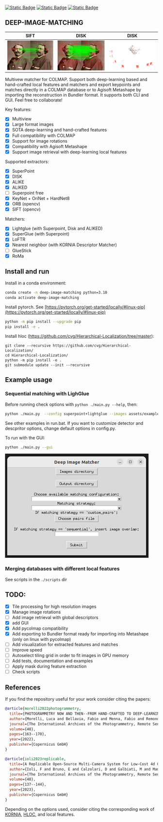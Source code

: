 [![Static Badge](https://img.shields.io/badge/Matches_for-COLMAP-red)](https://github.com/colmap/colmap) [![Static Badge](https://img.shields.io/badge/Powered_by-Kornia-green)](https://github.com/kornia/kornia) [![Static Badge](https://img.shields.io/badge/Powered_by-hloc-blue)](https://github.com/kornia/kornia)

## DEEP-IMAGE-MATCHING

| SIFT                                 | DISK                                 | DISK                         |
| ------------------------------------ | ------------------------------------ | ---------------------------- |
| ![X1](assets/nadar_sift_matches.png) | ![X2](assets/nadar_disk_matches.png) | ![X3](assets/nadar_disk.png) |

Multivew matcher for COLMAP. Support both deep-learning based and hand-crafted local features and matchers and export keypoints and matches directly in a COLMAP database or to Agisoft Metashape by importing the reconstruction in Bundler format. It supports both CLI and GUI. Feel free to collaborate!

Key features:

- [x] Multiview
- [x] Large format images
- [x] SOTA deep-learning and hand-crafted features
- [x] Full compatibility with COLMAP
- [x] Support for image rotations
- [x] Compatibility with Agisoft Metashape
- [x] Support image retrieval with deep-learning local features

Supported extractors:

- [x] SuperPoint
- [x] DISK
- [x] ALIKE
- [x] ALIKED
- [ ] Superpoint free
- [x] KeyNet + OriNet + HardNet8
- [x] ORB (opencv)
- [x] SIFT (opencv)

Matchers:

- [x] Lightglue (with Superpoint, Disk and ALIKED)
- [x] SuperGlue (with Superpoint)
- [x] LoFTR
- [x] Nearest neighbor (with KORNIA Descriptor Matcher)
- [ ] GlueStick
- [x] RoMa

## Install and run

Install in a conda environment:

```bash
conda create -n deep-image-matching python=3.10
conda activate deep-image-matching
```

Install pytorch. See [https://pytorch.org/get-started/locally/#linux-pip](https://pytorch.org/get-started/locally/#linux-pip)

```bash
python -m pip install --upgrade pip
pip install -e .
```

Install hloc (https://github.com/cvg/Hierarchical-Localization/tree/master):

```
git clone --recursive https://github.com/cvg/Hierarchical-Localization/
cd Hierarchical-Localization/
python -m pip install -e .
git submodule update --init --recursive
```

## Example usage

### Sequential matching with LighGlue

Before running check options with `python ./main.py --help`, then:

```bash
python ./main.py  --config superpoint+lightglue --images assets/example_images --outs assets/output --strategy sequential --overlap 1
```

See other examples in run.bat. If you want to customize detector and descpritor options, change default options in config.py.

To run with the GUI:

```bash
python ./main.py --gui
```

![X4](assets/gui.png)

### Merging databases with different local features

See scripts in the `./scripts` dir

## TODO:

- [x] Tile processing for high resolution images
- [x] Manage image rotations
- [ ] Add image retrieval with global descriptors
- [x] add GUI
- [x] Add pycolmap compatibility
- [x] Add exporting to Bundler format ready for importing into Metashape (only on linux with pycolmap)
- [ ] Add visualization for extracted features and matches
- [ ] Improve speed
- [ ] Autoselect tiling grid in order to fit images in GPU memory
- [ ] Add tests, documentation and examples
- [ ] Apply mask during feature extraction
- [ ] Check scripts

## References

If you find the repository useful for your work consider citing the papers:

```bibtex
@article{morelli2022photogrammetry,
  title={PHOTOGRAMMETRY NOW AND THEN--FROM HAND-CRAFTED TO DEEP-LEARNING TIE POINTS--},
  author={Morelli, Luca and Bellavia, Fabio and Menna, Fabio and Remondino, Fabio},
  journal={The International Archives of the Photogrammetry, Remote Sensing and Spatial Information Sciences},
  volume={48},
  pages={163--170},
  year={2022},
  publisher={Copernicus GmbH}
}
```

```bibtex
@article{ioli2023replicable,
  title={A Replicable Open-Source Multi-Camera System for Low-Cost 4d Glacier Monitoring},
  author={Ioli, F and Bruno, E and Calzolari, D and Galbiati, M and Mannocchi, A and Manzoni, P and Martini, M and Bianchi, A and Cina, A and De Michele, C and others},
  journal={The International Archives of the Photogrammetry, Remote Sensing and Spatial Information Sciences},
  volume={48},
  pages={137--144},
  year={2023},
  publisher={Copernicus GmbH}
}
```

Depending on the options used, consider citing the corresponding work of [KORNIA](https://github.com/kornia/kornia), [HLOC](https://github.com/cvg/Hierarchical-Localization), and local features.
